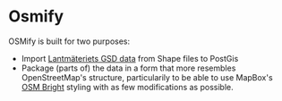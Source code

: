 Osmify
======

OSMify is built for two purposes:

* Import [Lantmäteriets GSD data](http://www.lantmateriet.se/Kartor-och-geografisk-information/Kartor/Sverigekartor/GSD-Sverigekartor-vektor/) from Shape files to PostGis
* Package (parts of) the data in a form that more resembles OpenStreetMap's structure, particularily to be able to use MapBox's [OSM Bright](https://github.com/mapbox/osm-bright) styling with as few modifications as possible.

